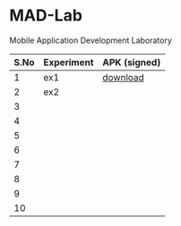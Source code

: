 # MAD-Lab
Mobile Application Development Laboratory 

| S.No | Experiment | APK (signed) |
| ----------- | ----------- | -------|
| 1 | ex1 | [download](https://github.com/adenosinetp10/MAD-Lab/blob/main/ex1/app/release/app-release.apk)   |
| 2 | ex2 |    |
| 3 |  |    |
| 4 |  |    |
| 5 |  |    |
| 6 |  |    |
| 7 |  |    |
| 8 |  |    |
| 9 |  |    |
| 10 |  |    |
